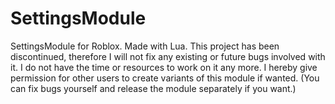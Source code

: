 # SettingsModule
SettingsModule for Roblox. Made with Lua.
This project has been discontinued, therefore I will not fix any existing or future bugs involved with it. I do not have the time or resources to work on it any more. I hereby give permission for other users to create variants of this module if wanted. (You can fix bugs yourself and release the module separately if you want.)

